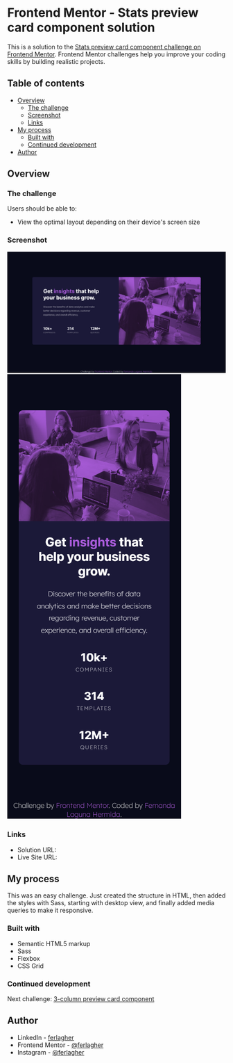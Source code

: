 # Frontend Mentor - Stats preview card component solution

This is a solution to the [Stats preview card component challenge on Frontend Mentor](https://www.frontendmentor.io/challenges/stats-preview-card-component-8JqbgoU62). Frontend Mentor challenges help you improve your coding skills by building realistic projects. 

## Table of contents

- [Overview](#overview)
  - [The challenge](#the-challenge)
  - [Screenshot](#screenshot)
  - [Links](#links)
- [My process](#my-process)
  - [Built with](#built-with)
  - [Continued development](#continued-development)
- [Author](#author)


## Overview

### The challenge

Users should be able to:

- View the optimal layout depending on their device's screen size

### Screenshot

![](./design/screenshot-desktop.png)
![](./design/screenshot-mobile.png)

### Links

- Solution URL: 
- Live Site URL: 

## My process

This was an easy challenge. Just created the structure in HTML, then added the styles with Sass, starting with desktop view, and finally added media queries to make it responsive.

### Built with

- Semantic HTML5 markup
- Sass
- Flexbox
- CSS Grid

### Continued development

Next challenge: [3-column preview card component](https://www.frontendmentor.io/challenges/3column-preview-card-component-pH92eAR2-)


## Author

- LinkedIn - [ferlagher](https://www.linkedin.com/in/ferlagher/)
- Frontend Mentor - [@ferlagher](https://www.frontendmentor.io/profile/ferlagher)
- Instagram - [@ferlagher](https://www.instagram.com/ferlagher/)